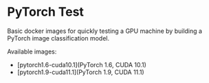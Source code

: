 # PyTorch Test

Basic docker images for quickly testing a GPU machine by building a PyTorch image classification model.

Available images:

* [pytorch1.6-cuda10.1](PyTorch 1.6, CUDA 10.1)
* [pytorch1.9-cuda11.1](PyTorch 1.9, CUDA 11.1)

